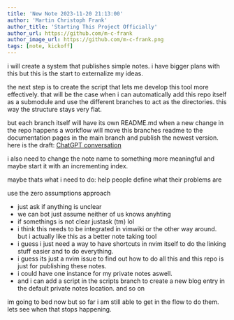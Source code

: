 ```yaml
---
title: 'New Note 2023-11-20 21:13:00'
author: 'Martin Christoph Frank'
author_title: 'Starting This Project Officially'
author_url: https://github.com/m-c-frank
author_image_url: https://github.com/m-c-frank.png
tags: [note, kickoff]
---
```


i will create a system that publishes simple notes.
i have bigger plans with this but this is the start to externalize my ideas.

the next step is to create the script that lets me develop this tool more effectively.
that will be the case when i can automatically add this repo itself as a submodule and use the different branches to act as the directories.
this way the structure stays very flat.

but each branch itself will have its own README.md when a new change in the repo happens a workflow will move this branches readme to the documentation pages in the main branch and publish the newest version.
here is the draft: [ChatGPT conversation](https://chat.openai.com/share/cc85351b-750b-45bf-a837-1c854d791f4b)

i also need to change the note name to something more meaningful and maybe start it with an incrementing index.

maybe thats what i need to do:
help people define what their problems are

use the zero assumptions approach
- just ask if anything is unclear
- we can bot just assume neither of us knows anyhting
- if somethings is not clear justask (tm) lol
- i think this needs to be integrated in vimwiki or the other way around. but i actually like this as a better note taking tool
- i guess i just need a way to have shortcuts in nvim itself to do the linking stuff easier and to do everything.
- i guess its just a nvim issue to find out how to do all this and this repo is just for publishing these notes.
- i could have one instance for my private notes aswell.
- and i can add a script in the scripts branch to create a new blog entry in the default private notes location. and so on

im going to bed now but so far i am still able to get in the flow to do them. lets see when that stops happening.

